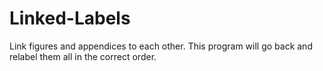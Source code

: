 # Linked-Labels
Link figures and appendices to each other. This program will go back and relabel them all in the correct order.
